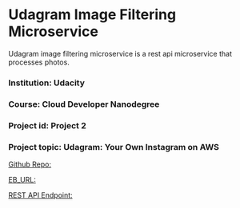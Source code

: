 # Udagram Image Filtering Microservice

Udagram image filtering microservice is a rest api microservice that processes photos. 

### Institution:	Udacity
### Course:			Cloud Developer Nanodegree
### Project id:		Project 2
### Project topic:	Udagram: Your Own Instagram on AWS

[Github Repo:](https://github.com/opeoniye/udacity-cloud-developer/tree/main/project2)

[EB_URL:](http://http://bams-udacity-project2.us-east-1.elasticbeanstalk.com)

[REST API Endpoint:](http://http://bams-udacity-project2.us-east-1.elasticbeanstalk.com/filteredimage?image_url=https://dclmcloud.s3.amazonaws.com/webcast/img/logo.png)